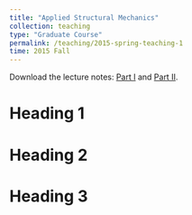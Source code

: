 ```yaml
---
title: "Applied Structural Mechanics"
collection: teaching
type: "Graduate Course"
permalink: /teaching/2015-spring-teaching-1
time: 2015 Fall
---
```


Download the lecture notes: [Part I](https://www.researchgate.net/publication/373871067_Hand-written_Lecture_Notes_on_Applied_Structural_Mechanics_Part_I) and [Part II](https://www.researchgate.net/publication/373871086_Hand-written_Lecture_Notes_on_Applied_Structural_Mechanics_Part_II).

Heading 1
======

Heading 2
======

Heading 3
======
